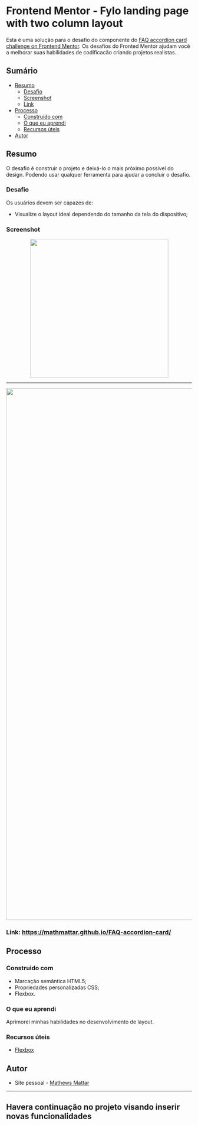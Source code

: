 # Frontend Mentor - Fylo landing page with two column layout

Esta é uma solução para o desafio do componente do [FAQ accordion card challenge on Frontend Mentor](https://www.frontendmentor.io/challenges/fylo-landing-page-with-two-column-layout-5ca5ef041e82137ec91a50f5). Os desafios do Fronted Mentor ajudam você a melhorar suas habilidades de codificacão criando projetos realistas.

## Sumário

- [Resumo](#resumo)
  - [Desafio](#desafio)
  - [Screenshot](#screenshot)
  - [Link](#link)
- [Processo](#processo)
  - [Construido com](#construido-com)
  - [O que eu aprendi](#o-que-eu-aprendi)
  - [Recursos úteis](#recursos-úteis)
- [Autor](#autor)

## Resumo

O desafio é construir o projeto e deixá-lo o mais próximo possível do design. Podendo usar qualquer ferramenta para ajudar a concluir o desafio.

### Desafio

Os usuários devem ser capazes de:

- Visualize o layout ideal dependendo do tamanho da tela do dispositivo;

### Screenshot

<p align="center">
    <img width="375px" src="./assets/presentation/mobile.png"></img>
</p>

------

<p align="center">
    <img width="1440px" src="./assets/presentation/desktop.png"></img>
</p>

### Link: <https://mathmattar.github.io/FAQ-accordion-card/>

## Processo

### Construido com

- Marcação semântica HTML5;
- Propriedades personalizadas CSS;
- Flexbox.

### O que eu aprendi

Aprimorei minhas habilidades no desenvolvimento de layout.

### Recursos úteis

- [Flexbox](https://www.w3schools.com/css/css3_flexbox.asp)

## Autor

- Site pessoal - [Mathews Mattar](https://www.linkedin.com/in/mathewsmattar/)

------

Havera continuação no projeto visando inserir novas funcionalidades
------
